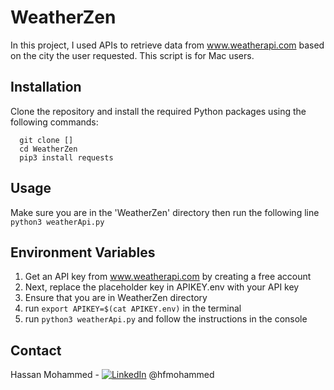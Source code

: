# WeatherZen
In this project, I used APIs to retrieve data from www.weatherapi.com based on the city the user requested. This script is for Mac users.

## Installation
Clone the repository and install the required Python packages using the following commands:
```
  git clone []
  cd WeatherZen
  pip3 install requests
```

## Usage
Make sure you are in the 'WeatherZen' directory then run the following line
```python3 weatherApi.py```

## Environment Variables
1. Get an API key from www.weatherapi.com by creating a free account
2. Next, replace the placeholder key in APIKEY.env with your API key
3. Ensure that you are in WeatherZen directory
3. run ```export APIKEY=$(cat APIKEY.env)``` in the terminal
4. run ```python3 weatherApi.py``` and follow the instructions in the console 

## Contact
Hassan Mohammed - [![LinkedIn](https://i.stack.imgur.com/gVE0j.png)](https://www.linkedin.com/in/hfmohammed) @hfmohammed

